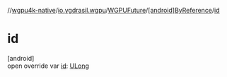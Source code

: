 //[wgpu4k-native](../../../../index.md)/[io.ygdrasil.wgpu](../../index.md)/[WGPUFuture](../index.md)/[[android]ByReference](index.md)/[id](id.md)

# id

[android]\
open override var [id](id.md): [ULong](https://kotlinlang.org/api/core/kotlin-stdlib/kotlin/-u-long/index.html)